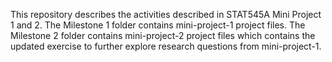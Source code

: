 This repository describes the activities described in STAT545A Mini Project 1 and 2.
The Milestone 1 folder contains mini-project-1 project files.
The Milestone 2  folder contains mini-project-2 project files which contains the updated exercise to further explore research questions from mini-project-1.